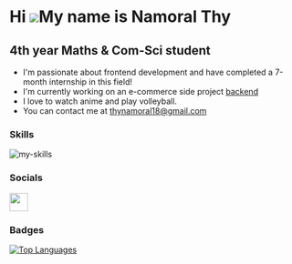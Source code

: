 Hi ![](https://user-images.githubusercontent.com/18350557/176309783-0785949b-9127-417c-8b55-ab5a4333674e.gif)My name is Namoral Thy
===================================================================================================================================

4th year Maths & Com-Sci student
--------------------------------

* I'm passionate about frontend development and have completed a 7-month internship in this field!
* I'm currently working on an e-commerce side project [backend](https://github.com/thynamoral/e-commerce-backend)
* I love to watch anime and play volleyball.
* You can contact me at [thynamoral18@gmail.com](mailto:thynamoral18@gmail.com)

### Skills


<p align="left">
<img src="https://skillicons.dev/icons?i=html,css,js,ts,tailwind,sass,materialui,react,next,nodejs,java,express,mysql,postgres,mongo,linux,postman,git" alt="my-skills" />
</p>


### Socials

<p align="left"> <a href="https://www.linkedin.com/in/thynamoral" target="_blank" rel="noreferrer"> <picture> <source media="(prefers-color-scheme: dark)" srcset="https://raw.githubusercontent.com/danielcranney/readme-generator/main/public/icons/socials/linkedin-dark.svg" /> <source media="(prefers-color-scheme: light)" srcset="https://raw.githubusercontent.com/danielcranney/readme-generator/main/public/icons/socials/linkedin.svg" /> <img src="https://raw.githubusercontent.com/danielcranney/readme-generator/main/public/icons/socials/linkedin.svg" width="32" height="32" /> </picture> </a></p>

### Badges

<a href="https://github.com/thynamoral" align="left"><img src="https://github-readme-stats.vercel.app/api/top-langs/?username=thynamoral&langs_count=10&title_color=0891b2&text_color=ffffff&icon_color=0891b2&bg_color=1c1917&hide_border=true&locale=en&custom_title=Top%20%Languages" alt="Top Languages" /></a>
